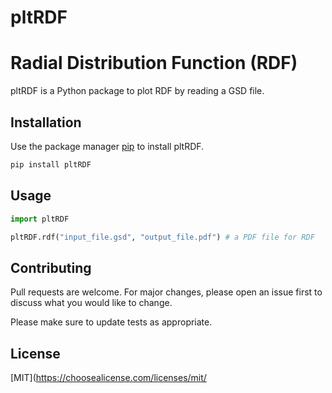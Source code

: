 # pltRDF

# Radial Distribution Function (RDF)

pltRDF is a Python package to plot RDF by reading a GSD file.

## Installation

Use the package manager [pip](https://pip.pypa.io/en/stable/) to install pltRDF.

```bash
pip install pltRDF
```

## Usage

```python
import pltRDF

pltRDF.rdf("input_file.gsd", "output_file.pdf") # a PDF file for RDF
```

## Contributing
Pull requests are welcome. For major changes, please open an issue first to discuss what you would like to change.

Please make sure to update tests as appropriate.

## License
[MIT](https://choosealicense.com/licenses/mit/

